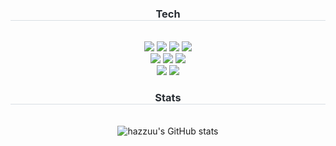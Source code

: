 <div align="center">
    <h3 style="border-bottom: 1px solid #d8dee4; color: #282d33;"> Tech </h3> <br> 
    <div style="margin: 0 auto; text-align: center;" align="center"> 
        <img src="https://img.shields.io/badge/React-61DAFB?style=for-the-badge&logo=React&logoColor=white">
        <img src="https://img.shields.io/badge/Redux-764ABC?style=for-the-badge&logo=Redux&logoColor=white">
        <img src="https://img.shields.io/badge/Javascript-F7DF1E?style=for-the-badge&logo=Javascript&logoColor=white">
        <img src="https://img.shields.io/badge/TypeScript-3178C6?style=for-the-badge&logo=TypeScript&logoColor=white">
        <br/>
        <img src="https://img.shields.io/badge/Node.js-339933?style=for-the-badge&logo=Node.js&logoColor=white">
        <img src="https://img.shields.io/badge/MySQL-4479A1?style=for-the-badge&logo=MySQL&logoColor=white">
        <img src="https://img.shields.io/badge/Express-000000?style=for-the-badge&logo=Express&logoColor=white">
        <br/>
        <img src="https://img.shields.io/badge/Tailwind CSS-06B6D4?style=for-the-badge&logo=Tailwind CSS&logoColor=white">
        <img src="https://img.shields.io/badge/StyledComponents-DB7093?style=for-the-badge&logo=StyledComponents&logoColor=white">
        <br/>
    </div>
</div>

<div align="center">  
    <h3 style="border-bottom: 1px solid #d8dee4; color: #282d33;"> Stats </h3> <br> 
    <div align="center">
        <img src="https://github-readme-stats.vercel.app/api?username=hazzuu123" alt="hazzuu's GitHub stats">
    </div> 
</div>
